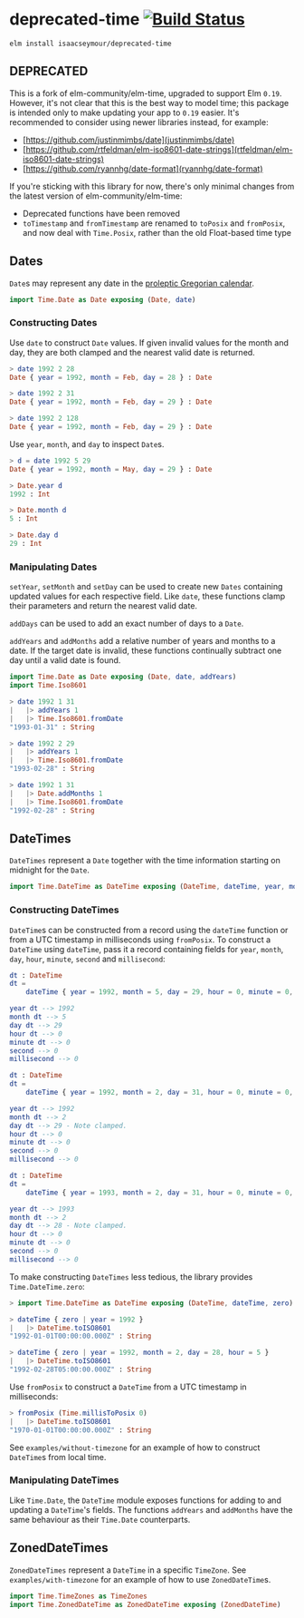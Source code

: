# deprecated-time [![Build Status](https://travis-ci.org/isaacseymour/deprecated-time.svg)](https://travis-ci.org/isaacseymour/deprecated-time)

``` shell
elm install isaacseymour/deprecated-time
```

## DEPRECATED

This is a fork of elm-community/elm-time, upgraded to support Elm `0.19`. However, it's not clear
that this is the best way to model time; this package is intended only to make updating your app to
`0.19` easier. It's recommended to consider using newer libraries instead, for example:

- [https://github.com/justinmimbs/date](justinmimbs/date)
- [https://github.com/rtfeldman/elm-iso8601-date-strings](rtfeldman/elm-iso8601-date-strings)
- [https://github.com/ryannhg/date-format](ryannhg/date-format)


If you're sticking with this library for now, there's only minimal changes from the latest version
of elm-community/elm-time:
* Deprecated functions have been removed
* `toTimestamp` and `fromTimestamp` are renamed to `toPosix` and `fromPosix`, and now deal with
  `Time.Posix`, rather than the old Float-based time type


## Dates

`Date`s may represent any date in the [proleptic Gregorian calendar][cal].

``` elm
import Time.Date as Date exposing (Date, date)
```

### Constructing Dates

Use `date` to construct `Date` values.  If given invalid values for
the month and day, they are both clamped and the nearest valid date is
returned.

``` elm
> date 1992 2 28
Date { year = 1992, month = Feb, day = 28 } : Date

> date 1992 2 31
Date { year = 1992, month = Feb, day = 29 } : Date

> date 1992 2 128
Date { year = 1992, month = Feb, day = 29 } : Date
```

Use `year`, `month`, and `day` to inspect `Date`s.

``` elm
> d = date 1992 5 29
Date { year = 1992, month = May, day = 29 } : Date

> Date.year d
1992 : Int

> Date.month d
5 : Int

> Date.day d
29 : Int
```

### Manipulating Dates

`setYear`, `setMonth` and `setDay` can be used to create new `Dates`
containing updated values for each respective field.  Like `date`,
these functions clamp their parameters and return the nearest valid
date.

`addDays` can be used to add an exact number of days to a `Date`.

`addYears` and `addMonths` add a relative number of years and months
to a date.  If the target date is invalid, these functions continually
subtract one day until a valid date is found.

``` elm
import Time.Date as Date exposing (Date, date, addYears)
import Time.Iso8601

> date 1992 1 31
|   |> addYears 1
|   |> Time.Iso8601.fromDate
"1993-01-31" : String

> date 1992 2 29
|   |> addYears 1
|   |> Time.Iso8601.fromDate
"1993-02-28" : String

> date 1992 1 31
|   |> Date.addMonths 1
|   |> Time.Iso8601.fromDate
"1992-02-28" : String
```

## DateTimes

`DateTimes` represent a `Date` together with the time information starting on midnight for the `Date`.

``` elm
import Time.DateTime as DateTime exposing (DateTime, dateTime, year, month, day, hour, minute, second, millisecond)
```

### Constructing DateTimes

`DateTime`s can be constructed from a record using the `dateTime`
function or from a UTC timestamp in milliseconds using `fromPosix`.
To construct a `DateTime` using `dateTime`, pass it a record
containing fields for `year`, `month`, `day`, `hour`, `minute`,
`second` and `millisecond`:

``` elm
dt : DateTime
dt =
    dateTime { year = 1992, month = 5, day = 29, hour = 0, minute = 0, second = 0, millisecond = 0 }

year dt --> 1992
month dt --> 5
day dt --> 29
hour dt --> 0
minute dt --> 0
second --> 0
millisecond --> 0

dt : DateTime
dt =
    dateTime { year = 1992, month = 2, day = 31, hour = 0, minute = 0, second = 0, millisecond = 0 }

year dt --> 1992
month dt --> 2
day dt --> 29 - Note clamped.
hour dt --> 0
minute dt --> 0
second --> 0
millisecond --> 0

dt : DateTime
dt =
    dateTime { year = 1993, month = 2, day = 31, hour = 0, minute = 0, second = 0, millisecond = 0 }

year dt --> 1993
month dt --> 2
day dt --> 28 - Note clamped.
hour dt --> 0
minute dt --> 0
second --> 0
millisecond --> 0
```

To make constructing `DateTimes` less tedious, the library provides
`Time.DateTime.zero`:

``` elm
> import Time.DateTime as DateTime exposing (DateTime, dateTime, zero)

> dateTime { zero | year = 1992 }
|   |> DateTime.toISO8601
"1992-01-01T00:00:00.000Z" : String

> dateTime { zero | year = 1992, month = 2, day = 28, hour = 5 }
|   |> DateTime.toISO8601
"1992-02-28T05:00:00.000Z" : String
```

Use `fromPosix` to construct a `DateTime` from a UTC timestamp in
milliseconds:

``` elm
> fromPosix (Time.millisToPosix 0)
|   |> DateTime.toISO8601
"1970-01-01T00:00:00.000Z" : String
```

See `examples/without-timezone` for an example of how to construct
`DateTime`s from local time.

### Manipulating DateTimes

Like `Time.Date`, the `DateTime` module exposes functions for adding
to and updating a `DateTime`'s fields.  The functions `addYears` and
`addMonths` have the same behaviour as their `Time.Date` counterparts.

## ZonedDateTimes

`ZonedDateTimes` represent a `DateTime` in a specific `TimeZone`. See
`examples/with-timezone` for an example of how to use `ZonedDateTime`s.

``` elm
import Time.TimeZones as TimeZones
import Time.ZonedDateTime as ZonedDateTime exposing (ZonedDateTime)
```


[cal]: https://en.wikipedia.org/wiki/Proleptic_Gregorian_calendar
